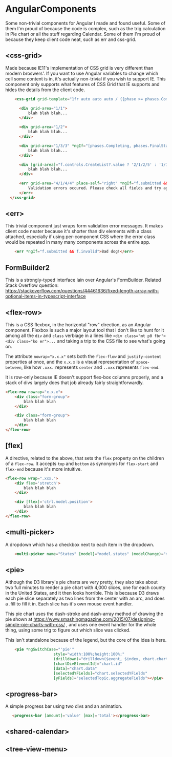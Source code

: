 # AngularComponents
Some non-trivial components for Angular I made and found useful.  Some of them I'm proud of because the code is complex, such as the trig calculation in Pie chart or all the stuff regarding Calendar.  Some of them I'm proud of because they keep client code neat, such as err and css-grid.

## &lt;css-grid&gt;
  
  Made because IE11's implementation of CSS grid is very different than modern broswers'.  If you want to use Angular variables to change which cell some content is in, it's actually non-trivial if you wish to support IE.  This component only supports what features of CSS Grid that IE supports and hides the details from the client code. 
  
  ```html
      <css-grid grid-template="1fr auto auto auto / {{phase >= phases.Completing ? '3fr 2fr 2fr' : '3fr 3fr 1fr'}}" column-gap="{{phase >= phases.Completing ? '25px' : '50px'}}" row-gap="0px">

        <div grid-area="1/1">
            blah blah blah...
        </div>

        <div grid-area="1/2">
            blah blah blah...
        </div>

        <div grid-area="1/3/3" *ngIf="[phases.Completing, phases.FinalStatus].contains(phase)">
            blah blah blah...
        </div>

        <div [grid-area]="f.controls.CreateList?.value ? '2/1/2/5' : '1/1/1/5'">
            blah blah blah...
        </div>

        <err grid-area="4/1/4/4" place-self="right" *ngIf="f.submitted && f.invalid">
            Validation errors occured. Please check all fields and try again.
        </err>
    </css-grid>
```
    
## &lt;err&gt;

This trivial component just wraps form validation error messages.  It makes client code neater because it's shorter than div elements with a class attached, especially if using per-component CSS where the error class would be repeated in many many components across the entire app. 

```html
    <err *ngIf="f.submitted && f.invalid">Bad dog!</err>
```

## FormBuilder2

This is a strongly-typed interface lain over Angular's FormBuilder.  Related Stack Overflow question: https://stackoverflow.com/questions/44461636/fixed-length-array-with-optional-items-in-typescript-interface 

## &lt;flex-row&gt;

This is a CSS flexbox, in the horizontal "row" direction, as an Angular component.  Flexbox is such a major layout tool that I don't like to hunt for it among all the `div` and `class` verbiage in a lines like `<div class="mt p0 fbr"><div class="ko er">...` and taking a trip to the CSS file to see what's going on. 

The attribute `nowrap="x.x.x"` sets both the `flex-flow` and `justify-content` properties at once, and the `x.x.x` is a visual representation of `space-between`, like how `.xxx.` represents `center` and `..xxx` represents `flex-end`.

It is row-only because IE doesn't support flex-box columns properly, and a stack of divs largely does that job already fairly straightforwardly.

```html
<flex-row nowrap="x.x.x">
    <div class="form-group">
        blah blah blah
    </div>

    <div class="form-group">
        blah blah blah
    </div>
</flex-row>
```

## [flex]

A directive, related to the above, that sets the `flex` property on the children of a `flex-row`.  It accepts `top` and `bottom` as synonyms for `flex-start` and `flex-end` because it's more intuitive.

```html
<flex-row wrap=".xxx.">
    <div flex='stretch'>
        blah blah blah
    </div>

    <div [flex]='ctrl.model.position'>
        blah blah blah
    </div>
</flex-row>
```

## &lt;multi-picker&gt;

A dropdown which has a checkbox next to each item in the dropdown. 

```html
    <multi-picker name="States" [model]="model.states" (modelChange)="model.states = $event;" [data]="states" placeholder="Choose states..."></multi-picker>
```

## &lt;pie&gt;

Although the D3 library's pie charts are very pretty, they also take about two full minutes to render a pie chart with 4,000 slices, one for each county in the United States, and it then looks horrible.  This is because D3 draws each pie slice separately as two lines from the center with an arc, and does a .fill to fill it in. Each slice has it's own mouse event handler. 

This pie chart uses the dash-stroke and dash-array method of drawing the pie shown at https://www.smashingmagazine.com/2015/07/designing-simple-pie-charts-with-css/ , and uses one event handler for the whole thing, using some trig to figure out which slice was clicked.

This isn't standalone because of the legend, but the core of the idea is here.

```html
    <pie *ngSwitchCase="'pie'"
                     style="width:100%;height:100%;"
                     (drilldown)="drilldown($event, $index, chart.chartType)"
                     [chartDivElementId]="chart.id"
                     [data]="chart.data"
                     [selectedYFields]="chart.selectedYFields"
                     [yFields]="selectedTopic.aggregateFields"></pie>
```


## &lt;progress-bar&gt;

A simple progress bar using two divs and an animation.

```html
   <progress-bar [amount]='value' [max]='total'></progress-bar>
```

## &lt;shared-calendar&gt;

## &lt;tree-view-menu&gt;

